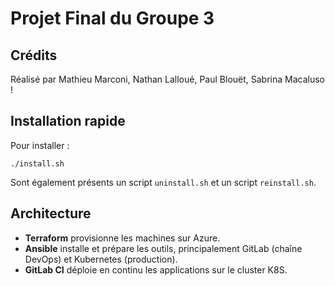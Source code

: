 # Projet Final du Groupe 3

## Crédits

Réalisé par Mathieu Marconi, Nathan Lalloué, Paul Blouët, Sabrina Macaluso !

## Installation rapide

Pour installer :

```
./install.sh
```

Sont également présents un script `uninstall.sh` et un script `reinstall.sh`.

## Architecture

* **Terraform** provisionne les machines sur Azure.
* **Ansible** installe et prépare les outils, principalement GitLab (chaîne DevOps) et Kubernetes (production).
* **GitLab CI** déploie en continu les applications sur le cluster K8S.
